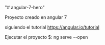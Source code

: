 "# angular-7-hero" 

Proyecto creado en angular 7

siguiendo el tutorial https://angular.io/tutorial


Ejecutar el proyecto
$: ng serve --open